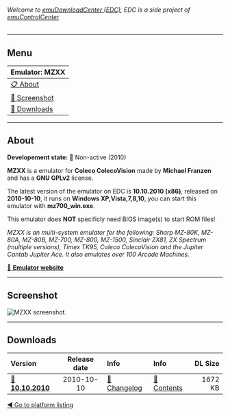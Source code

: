 ###### Welcome to [emuDownloadCenter (EDC)](https://github.com/PhoenixInteractiveNL/emuDownloadCenter/wiki/), EDC is a side project of [emuControlCenter](https://github.com/PhoenixInteractiveNL/emuControlCenter/wiki/)
***
## Menu
| **Emulator: MZXX** |
|:---------|
| [:clipboard: About](#about) |
| [:sunrise: Screenshot](#screenshot) |
| [:floppy_disk: Downloads](#downloads) |
***
## About
**Developement state:** :red_circle: Non-active (2010)

**MZXX** is a emulator for **Coleco ColecoVision** made by **Michael Franzen** and has a **GNU GPLv2** license.

The latest version of the emulator on EDC is **10.10.2010 (x86)**, released on **2010-10-10**, it runs on **Windows XP,Vista,7,8,10**, you can start this emulator with **mz700_win.exe**.

This emulator does **NOT** specificly need BIOS image(s) to start ROM files!

_MZXX is an multi-system emulator for the following: Sharp MZ-80K, MZ-80A, MZ-80B, MZ-700, MZ-800, MZ-1500, Sinclair ZX81, ZX Spectrum (multiple versions), Timex TK95, Coleco ColecoVision and the Jupiter Cantab Jupiter Ace. It also emulates over 100 Arcade Machines._

[:link: **Emulator website**](http://www.sharpmz.org/mfranzenemu.htm)
***
## Screenshot
![](https://raw.githubusercontent.com/PhoenixInteractiveNL/emuDownloadCenter/master/hooks/mzxx/screen.jpg "MZXX screenshot.")
***
## Downloads
| Version  | Release date  | Info       | Info       | DL Size    |
|:---------|:-------------:|:-----------|:-----------|-----------:|
| [:floppy_disk: **10.10.2010**](https://github.com/PhoenixInteractiveNL/edc-repo0002/raw/master/mzxx/10.10.2010.7z) | 2010-10-10 | [:page_facing_up: Changelog](https://github.com/PhoenixInteractiveNL/edc-repo0002/blob/master/mzxx/10.10.2010_changelog.txt) | [:mag_right: Contents](https://github.com/PhoenixInteractiveNL/edc-repo0002/blob/master/mzxx/10.10.2010_contents.txt) | 1672 KB |

[:arrow_backward: Go to platform listing](https://github.com/PhoenixInteractiveNL/emuDownloadCenter/wiki/EDC-Platform-List)
